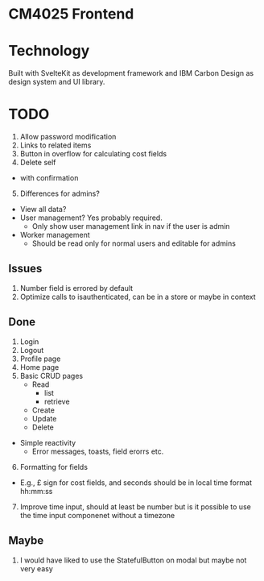 # CM4025 Frontend

# Technology

Built with SvelteKit as development framework and IBM Carbon Design as design system and UI library.

# TODO

1. Allow password modification
2. Links to related items
3. Button in overflow for calculating cost fields
4. Delete self
  - with confirmation
5. Differences for admins?
  - View all data?
  - User management? Yes probably required.
    - Only show user management link in nav if the user is admin
  - Worker management
    - Should be read only for normal users and editable for admins

## Issues
1. Number field is errored by default
2. Optimize calls to isauthenticated, can be in a store or maybe in context

## Done
1. Login
2. Logout
3. Profile page
4. Home page
5. Basic CRUD pages
   - Read
     - list
     - retrieve
   - Create
   - Update
   - Delete
  - Simple reactivity
    - Error messages, toasts, field erorrs etc.
6. Formatting for fields
  - E.g., £ sign for cost fields, and seconds should be in local time format hh:mm:ss
7. Improve time input, should at least be number but is it possible to use the time input componenet without a timezone

## Maybe
1. I would have liked to use the StatefulButton on modal but maybe not very easy
